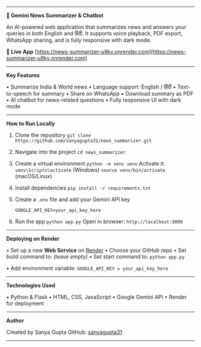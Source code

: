 
---

**📰 Gemini News Summarizer & Chatbot**

An AI-powered web application that summarizes news and answers your queries in both English and हिंदी. It supports voice playback, PDF export, WhatsApp sharing, and is fully responsive with dark mode.

**🔗 Live App**
[https://news-summarizer-u9kv.onrender.com](https://news-summarizer-u9kv.onrender.com)

---

**Key Features**

• Summarize India & World news
• Language support: English / हिंदी
• Text-to-speech for summary
• Share on WhatsApp
• Download summary as PDF
• AI chatbot for news-related questions
• Fully responsive UI with dark mode

---

**How to Run Locally**

1. Clone the repository
   `git clone https://github.com/sanyagupta31/news_summarizer.git`

2. Navigate into the project
   `cd news_summarizer`

3. Create a virtual environment
   `python -m venv venv`
   Activate it:
   `venv\Scripts\activate` (Windows)
   `source venv/bin/activate` (macOS/Linux)

4. Install dependencies
   `pip install -r requirements.txt`

5. Create a `.env` file and add your Gemini API key

   ```
   GOOGLE_API_KEY=your_api_key_here
   ```

6. Run the app
   `python app.py`
   Open in browser: `http://localhost:5000`

---

**Deploying on Render**

• Set up a new **Web Service** on [Render](https://render.com)
• Choose your GitHub repo
• Set build command to: *(leave empty)*
• Set start command to:
`python app.py`

• Add environment variable:
`GOOGLE_API_KEY = your_api_key_here`

---

**Technologies Used**

• Python & Flask
• HTML, CSS, JavaScript
• Google Gemini API
• Render for deployment

---

**Author**

Created by Sanya Gupta
GitHub: [sanyagupta31](https://github.com/sanyagupta31)

---

